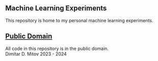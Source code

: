 Machine Learning Experiments
--------------------------------------------------------------------------------
  
This repository is home to my personal machine learning experiments.  

## [Public Domain](./UNLICENSE)
All code in this repository is in the public domain.  
Dimitar D. Mitov 2023 - 2024  
